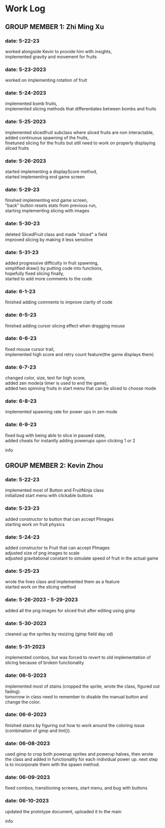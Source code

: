 # Work Log

## GROUP MEMBER 1: Zhi Ming Xu

### date: 5-22-23
worked alongside Kevin to provide him with insights,  
implemented gravity and movement for fruits

### date: 5-23-2023
worked on implementing rotation of fruit  

### date: 5-24-2023
implemented bomb fruits,  
implemented slicing methods that differentiates between bombs and fruits  

### date: 5-25-2023
implemented slicedfruit subclass where sliced fruits are non interactable,  
added continuous spawning of the fruits,  
finetuned slicing for the fruits but still need to work on properly displaying sliced fruits  

### date: 5-26-2023
started implementing a displayScore method,  
started implementing end game screen  

### date: 5-29-23
finished implementing end game screen,  
"back" button resets stats from previous run,  
starting implementing slicing with images  

### date: 5-30-23
deleted SlicedFruit class and made "sliced" a field  
improved slicing by making it less sensitive  

### date: 5-31-23
added progressive difficulty in fruit spawning,  
simplified draw() by putting code into functions,  
hopefully fixed slicing finally,  
started to add more comments to the code

### date: 6-1-23
finished adding comments to improve clarity of code

### date: 6-5-23
finished adding cursor slicing effect when dragging mouse

### date: 6-6-23
fixed mouse cursor trail,  
implemented high score and retry count feature(the game displays them)

### date: 6-7-23
changed color, size, text for high score,  
added zen mode(a timer is used to end the game),  
added two spinning fruits in start menu that can be sliced to choose mode

### date: 6-8-23
implemented spawning rate for power ups in zen mode

### date: 6-9-23
fixed bug with being able to slice in paused state,  
added cheats for instantly adding powerups upon clicking 1 or 2

info


## GROUP MEMBER 2: Kevin Zhou

### date: 5-22-23
implemented most of Button and FruitNinja class    
initialized start menu with clickable buttons  

### date: 5-23-23
added constructor to button that can accept PImages  
starting work on fruit physics  

### date: 5-24-23
added constructor to Fruit that can accept PImages   
adjusted size of png images to scale  
adjusted gravitational constant to simulate speed of fruit in the actual game  

### date: 5-25-23
wrote the lives class and implemented them as a feature  
started work on the slicing method  

### date: 5-26-2023 - 5-29-2023
added all the png images for sliced fruit after editing using gimp  

### date: 5-30-2023
cleaned up the sprites by resizing (gimp field day xd)  

### date: 5-31-2023
implemented combos, but was forced to revert to old implementation of slicing because of broken functionality

### date: 06-5-2023
implemented most of stains (cropped the sprite, wrote the class, figured out fading).  
tomorrow in class need to remember to disable the manual button and change the color.  

### date: 06-6-2023
finished stains by figuring out how to work around the coloring issue (combination of gimp and tint()).  

### date: 06-08-2023
used gimp to crop both powerup sprites and powerup halves, then wrote the class and added in functionality for each individual power up. next step is to incorporate them with the spawn method.  

### date: 06-09-2023
fixed combos, transitioning screens, start menu, and bug with buttons  

### date: 06-10-2023
updated the prototype document, uploaded it to the main  

info
